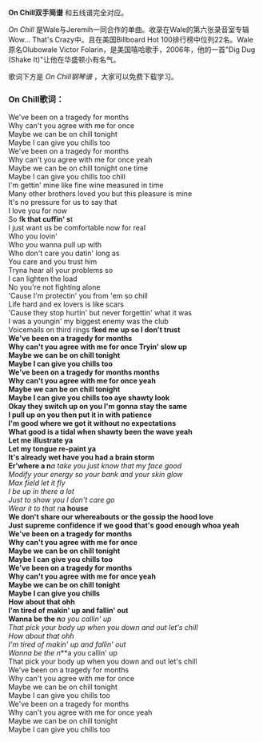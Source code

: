 

**On Chill双手简谱** 和五线谱完全对应。

_On Chill_ 是Wale与Jeremih一同合作的单曲。收录在Wale的第六张录音室专辑Wow... That's
Crazy中。且在美国Billboard Hot 100排行榜中位列22名。Wale原名Olubowale Victor
Folarin，是美国嘻哈歌手，2006年，他的一首"Dig Dug (Shake It)"让他在华盛顿小有名气。

歌词下方是 _On Chill钢琴谱_ ，大家可以免费下载学习。

### On Chill歌词：

We've been on a tragedy for months  
Why can't you agree with me for once  
Maybe we can be on chill tonight  
Maybe I can give you chills too  
We've been on a tragedy for months  
Why can't you agree with me for once yeah  
Maybe we can be on chill tonight one time  
Maybe I can give you chills too chill  
I'm gettin' mine like fine wine measured in time  
Many other brothers loved you but this pleasure is mine  
It's no pressure for us to say that  
I love you for now  
So f**k that cuffin' s**t  
I just want us be comfortable now for real  
Who you lovin'  
Who you wanna pull up with  
Who don't care you datin' long as  
You care and you trust him  
Tryna hear all your problems so  
I can lighten the load  
No you're not fighting alone  
'Cause I'm protectin' you from 'em so chill  
Life hard and ex lovers is like scars  
'Cause they stop hurtin' but never forgettin' what it was  
I was a youngin' my biggest enemy was the club  
Voicemails on third rings f**ked me up so I don't trust  
We've been on a tragedy for months  
Why can't you agree with me for once Tryin' slow up  
Maybe we can be on chill tonight  
Maybe I can give you chills too  
We've been on a tragedy for months months  
Why can't you agree with me for once yeah  
Maybe we can be on chill tonight  
Maybe I can give you chills too aye shawty look  
Okay they switch up on you I'm gonna stay the same  
I pull up on you then put it in with patience  
I'm good where we got it without no expectations  
What good is a tidal when shawty been the wave yeah  
Let me illustrate ya  
Let my tongue re-paint ya  
It's already wet have you had a brain storm  
Er'where a n***a take you just know that my face good  
Modify your energy so your bank and your skin glow  
Max field let it fly  
I be up in there a lot  
Just to show you I don't care go  
Wear it to that n***a house  
We don't share our whereabouts or the gossip the hood love  
Just supreme confidence if we good that's good enough whoa yeah  
We've been on a tragedy for months  
Why can't you agree with me for once  
Maybe we can be on chill tonight  
Maybe I can give you chills too  
We've been on a tragedy for months  
Why can't you agree with me for once yeah  
Maybe we can be on chill tonight  
Maybe I can give you chills  
How about that ohh  
I'm tired of makin' up and fallin' out  
Wanna be the n***a you callin' up  
That pick your body up when you down and out let's chill  
How about that ohh  
I'm tired of makin' up and fallin' out  
Wanna be the n***a you callin' up  
That pick your body up when you down and out let's chill  
We've been on a tragedy for months  
Why can't you agree with me for once  
Maybe we can be on chill tonight  
Maybe I can give you chills too  
We've been on a tragedy for months  
Why can't you agree with me for once yeah  
Maybe we can be on chill tonight  
Maybe I can give you chills too

